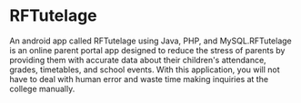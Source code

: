 # RFTutelage
An android app called RFTutelage using Java, PHP, and MySQL.RFTutelage is an online parent portal app designed to reduce the stress of parents by providing them with accurate data about their children's attendance,
grades, timetables, and school events. With this application, you will not have to deal with human error and waste time making inquiries at the college manually.

